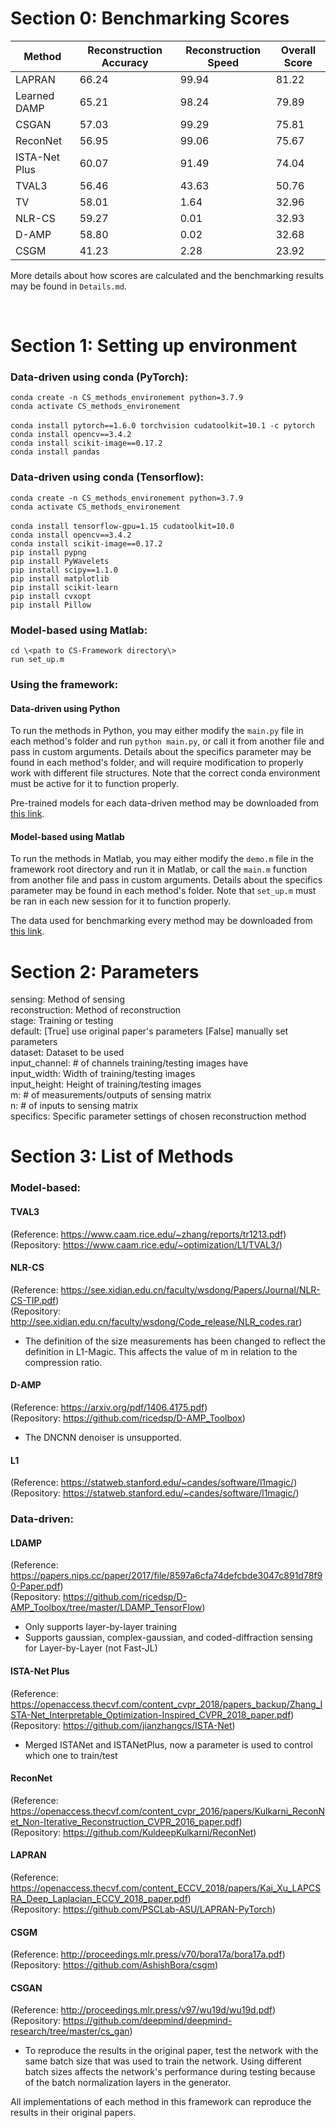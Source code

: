 # Section 0: Benchmarking Scores
<table>
<thead>
  <tr>
    <th>Method</th>
    <th>Reconstruction Accuracy</th>
    <th>Reconstruction Speed</th>
    <th>Overall Score</th>
  </tr>
</thead>
<tbody>
  <tr>
    <td>LAPRAN</td>
    <td>66.24</td>
    <td>99.94</td>
    <td>81.22</td>
  </tr>
  <tr>
    <td>Learned DAMP</td>
    <td>65.21</td>
    <td>98.24</td>
    <td>79.89</td>
  </tr>
  <tr>
    <td>CSGAN</td>
    <td>57.03</td>
    <td>99.29</td>
    <td>75.81</td>
  </tr>
  <tr>
    <td>ReconNet</td>
    <td>56.95</td>
    <td>99.06</td>
    <td>75.67</td>
  </tr>
  <tr>
    <td>ISTA-Net Plus</td>
    <td>60.07</td>
    <td>91.49</td>
    <td>74.04</td>
  </tr>
  <tr>
    <td>TVAL3</td>
    <td>56.46</td>
    <td>43.63</td>
    <td>50.76</td>
  </tr>
  <tr>
    <td>TV</td>
    <td>58.01</td>
    <td>1.64</td>
    <td>32.96</td>
  </tr>
  <tr>
    <td>NLR-CS</td>
    <td>59.27</td>
    <td>0.01</td>
    <td>32.93</td>
  </tr>
  <tr>
    <td>D-AMP</td>
    <td>58.80</td>
    <td>0.02</td>
    <td>32.68</td>
  </tr>
  <tr>
    <td>CSGM</td>
    <td>41.23</td>
    <td>2.28</td>
    <td>23.92</td>
  </tr>
</tbody>
</table>

More details about how scores are calculated and the benchmarking results may be found in `Details.md`.

<br>

# Section 1: Setting up environment

### Data-driven using conda (PyTorch):
`conda create -n CS_methods_environement python=3.7.9` </br>
`conda activate CS_methods_environement`</br>
</br>
`conda install pytorch==1.6.0 torchvision cudatoolkit=10.1 -c pytorch`</br>
`conda install opencv==3.4.2`</br>
`conda install scikit-image==0.17.2`</br>
`conda install pandas`</br>
 
 ### Data-driven using conda (Tensorflow):
`conda create -n CS_methods_environement python=3.7.9` </br>
`conda activate CS_methods_environement`</br>
</br>
`conda install tensorflow-gpu=1.15 cudatoolkit=10.0`</br>
`conda install opencv==3.4.2`</br>
`conda install scikit-image==0.17.2`</br>
`pip install pypng`</br>
`pip install PyWavelets`</br>
`pip install scipy==1.1.0`</br>
`pip install matplotlib`</br>
`pip install scikit-learn`</br>
`pip install cvxopt`</br>
`pip install Pillow`</br>

### Model-based using Matlab:
`cd \<path to CS-Framework directory\>`<br>
`run set_up.m`<br>

### Using the framework:
#### Data-driven using Python
To run the methods in Python, you may either modify the `main.py` file in each method's folder and run `python main.py`, or call it from another file and pass in custom arguments. Details about the specifics parameter may be found in each method's folder, and will require modification to properly work with different file structures. Note that the correct conda environment must be active for it to function properly.

Pre-trained models for each data-driven method may be downloaded from [this link](https://google.com). <!--ADD IN GOOGLE DRIVE LINK TO PRETRAINED MODELS-->

#### Model-based using Matlab
To run the methods in Matlab, you may either modify the `demo.m` file in the framework root directory and run it in Matlab, or call the `main.m` function from another file and pass in custom arguments. Details about the specifics parameter may be found in each method's folder. Note that `set_up.m` must be ran in each new session for it to function properly.

The data used for benchmarking every method may be downloaded from [this link](https://google.com). <!--ADD IN GOOGLE DRIVE LINK TO DATA-->

# Section 2: Parameters

sensing: Method of sensing</br>
reconstruction: Method of reconstruction</br>
stage: Training or testing</br>
default: [True] use original paper's parameters [False] manually set parameters</br>
dataset: Dataset to be used</br>
input_channel: # of channels training/testing images have</br>
input_width: Width of training/testing images</br>
input_height: Height of training/testing images</br>
m: # of measurements/outputs of sensing matrix</br>
n: # of inputs to sensing matrix</br>
specifics: Specific parameter settings of chosen reconstruction method</br>



# Section 3: List of Methods
### Model-based:
#### TVAL3
(Reference: https://www.caam.rice.edu/~zhang/reports/tr1213.pdf)</br>
(Repository: https://www.caam.rice.edu/~optimization/L1/TVAL3/)</br>

#### NLR-CS
(Reference: https://see.xidian.edu.cn/faculty/wsdong/Papers/Journal/NLR-CS-TIP.pdf)</br>
(Repository: http://see.xidian.edu.cn/faculty/wsdong/Code_release/NLR_codes.rar)</br>
* The definition of the size measurements has been changed to reflect the definition in L1-Magic. This affects the value of m in relation to the compression ratio.

#### D-AMP
(Reference: https://arxiv.org/pdf/1406.4175.pdf)</br>
(Repository: https://github.com/ricedsp/D-AMP_Toolbox)</br>
* The DNCNN denoiser is unsupported.

#### L1
(Reference: https://statweb.stanford.edu/~candes/software/l1magic/)</br>
(Repository: https://statweb.stanford.edu/~candes/software/l1magic/)</br>


### Data-driven:
#### LDAMP
(Reference: https://papers.nips.cc/paper/2017/file/8597a6cfa74defcbde3047c891d78f90-Paper.pdf)</br>
(Repository: https://github.com/ricedsp/D-AMP_Toolbox/tree/master/LDAMP_TensorFlow)</br>
* Only supports layer-by-layer training
* Supports gaussian, complex-gaussian, and coded-diffraction sensing for Layer-by-Layer (not Fast-JL)

#### ISTA-Net Plus
(Reference: https://openaccess.thecvf.com/content_cvpr_2018/papers_backup/Zhang_ISTA-Net_Interpretable_Optimization-Inspired_CVPR_2018_paper.pdf)</br>
(Repository: https://github.com/jianzhangcs/ISTA-Net)</br>
* Merged ISTANet and ISTANetPlus, now a parameter is used to control which one to train/test

#### ReconNet
(Reference: https://openaccess.thecvf.com/content_cvpr_2016/papers/Kulkarni_ReconNet_Non-Iterative_Reconstruction_CVPR_2016_paper.pdf)</br>
(Repository: https://github.com/KuldeepKulkarni/ReconNet)</br>

#### LAPRAN
(Reference: https://openaccess.thecvf.com/content_ECCV_2018/papers/Kai_Xu_LAPCSRA_Deep_Laplacian_ECCV_2018_paper.pdf)</br>
(Repository: https://github.com/PSCLab-ASU/LAPRAN-PyTorch)</br>

#### CSGM
(Reference: http://proceedings.mlr.press/v70/bora17a/bora17a.pdf)</br>
(Repository: https://github.com/AshishBora/csgm)</br>

#### CSGAN
(Reference: http://proceedings.mlr.press/v97/wu19d/wu19d.pdf)</br>
(Repository: https://github.com/deepmind/deepmind-research/tree/master/cs_gan)</br>
* To reproduce the results in the original paper, test the network with the same batch size that was used to train the network. Using different batch sizes affects the network's performance during testing because of the batch normalization layers in the generator.

All implementations of each method in this framework can reproduce the results in their original papers.
